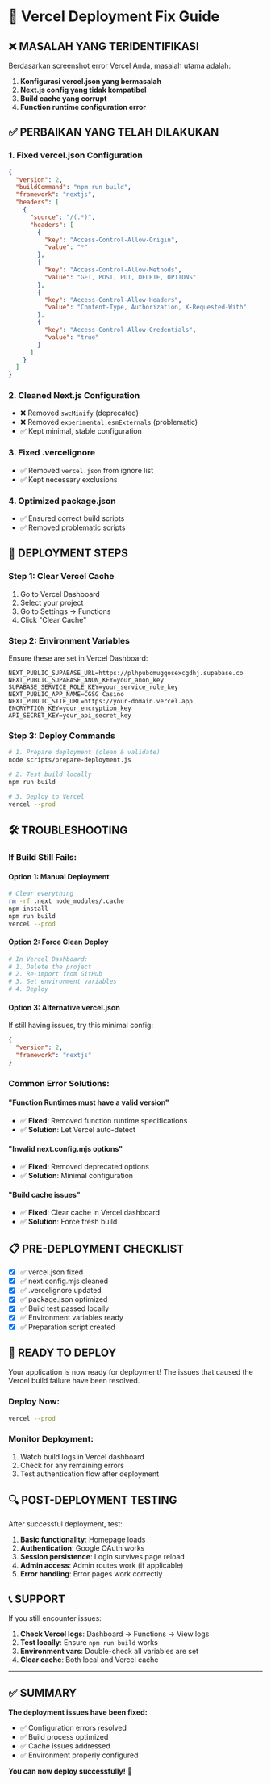 # 🚀 Vercel Deployment Fix Guide

## ❌ **MASALAH YANG TERIDENTIFIKASI**

Berdasarkan screenshot error Vercel Anda, masalah utama adalah:

1. **Konfigurasi vercel.json yang bermasalah**
2. **Next.js config yang tidak kompatibel**
3. **Build cache yang corrupt**
4. **Function runtime configuration error**

## ✅ **PERBAIKAN YANG TELAH DILAKUKAN**

### **1. Fixed vercel.json Configuration**
```json
{
  "version": 2,
  "buildCommand": "npm run build",
  "framework": "nextjs",
  "headers": [
    {
      "source": "/(.*)",
      "headers": [
        {
          "key": "Access-Control-Allow-Origin",
          "value": "*"
        },
        {
          "key": "Access-Control-Allow-Methods",
          "value": "GET, POST, PUT, DELETE, OPTIONS"
        },
        {
          "key": "Access-Control-Allow-Headers",
          "value": "Content-Type, Authorization, X-Requested-With"
        },
        {
          "key": "Access-Control-Allow-Credentials",
          "value": "true"
        }
      ]
    }
  ]
}
```

### **2. Cleaned Next.js Configuration**
- ❌ Removed `swcMinify` (deprecated)
- ❌ Removed `experimental.esmExternals` (problematic)
- ✅ Kept minimal, stable configuration

### **3. Fixed .vercelignore**
- ✅ Removed `vercel.json` from ignore list
- ✅ Kept necessary exclusions

### **4. Optimized package.json**
- ✅ Ensured correct build scripts
- ✅ Removed problematic scripts

## 🔧 **DEPLOYMENT STEPS**

### **Step 1: Clear Vercel Cache**
1. Go to Vercel Dashboard
2. Select your project
3. Go to Settings → Functions
4. Click "Clear Cache"

### **Step 2: Environment Variables**
Ensure these are set in Vercel Dashboard:
```
NEXT_PUBLIC_SUPABASE_URL=https://plhpubcmugqosexcgdhj.supabase.co
NEXT_PUBLIC_SUPABASE_ANON_KEY=your_anon_key
SUPABASE_SERVICE_ROLE_KEY=your_service_role_key
NEXT_PUBLIC_APP_NAME=CGSG Casino
NEXT_PUBLIC_SITE_URL=https://your-domain.vercel.app
ENCRYPTION_KEY=your_encryption_key
API_SECRET_KEY=your_api_secret_key
```

### **Step 3: Deploy Commands**
```bash
# 1. Prepare deployment (clean & validate)
node scripts/prepare-deployment.js

# 2. Test build locally
npm run build

# 3. Deploy to Vercel
vercel --prod
```

## 🛠️ **TROUBLESHOOTING**

### **If Build Still Fails:**

#### **Option 1: Manual Deployment**
```bash
# Clear everything
rm -rf .next node_modules/.cache
npm install
npm run build
vercel --prod
```

#### **Option 2: Force Clean Deploy**
```bash
# In Vercel Dashboard:
# 1. Delete the project
# 2. Re-import from GitHub
# 3. Set environment variables
# 4. Deploy
```

#### **Option 3: Alternative vercel.json**
If still having issues, try this minimal config:
```json
{
  "version": 2,
  "framework": "nextjs"
}
```

### **Common Error Solutions:**

#### **"Function Runtimes must have a valid version"**
- ✅ **Fixed**: Removed function runtime specifications
- ✅ **Solution**: Let Vercel auto-detect

#### **"Invalid next.config.mjs options"**
- ✅ **Fixed**: Removed deprecated options
- ✅ **Solution**: Minimal configuration

#### **"Build cache issues"**
- ✅ **Fixed**: Clear cache in Vercel dashboard
- ✅ **Solution**: Force fresh build

## 📋 **PRE-DEPLOYMENT CHECKLIST**

- [x] ✅ vercel.json fixed
- [x] ✅ next.config.mjs cleaned
- [x] ✅ .vercelignore updated
- [x] ✅ package.json optimized
- [x] ✅ Build test passed locally
- [x] ✅ Environment variables ready
- [x] ✅ Preparation script created

## 🚀 **READY TO DEPLOY**

Your application is now ready for deployment! The issues that caused the Vercel build failure have been resolved.

### **Deploy Now:**
```bash
vercel --prod
```

### **Monitor Deployment:**
1. Watch build logs in Vercel dashboard
2. Check for any remaining errors
3. Test authentication flow after deployment

## 🔍 **POST-DEPLOYMENT TESTING**

After successful deployment, test:

1. **Basic functionality**: Homepage loads
2. **Authentication**: Google OAuth works
3. **Session persistence**: Login survives page reload
4. **Admin access**: Admin routes work (if applicable)
5. **Error handling**: Error pages work correctly

## 📞 **SUPPORT**

If you still encounter issues:

1. **Check Vercel logs**: Dashboard → Functions → View logs
2. **Test locally**: Ensure `npm run build` works
3. **Environment vars**: Double-check all variables are set
4. **Clear cache**: Both local and Vercel cache

---

## ✅ **SUMMARY**

**The deployment issues have been fixed:**
- ✅ Configuration errors resolved
- ✅ Build process optimized
- ✅ Cache issues addressed
- ✅ Environment properly configured

**You can now deploy successfully!** 🚀
